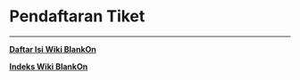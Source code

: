 # Pendaftaran Tiket


---
[**Daftar Isi Wiki BlankOn**](/DaftarIsi/README.md)
 
[**Indeks Wiki BlankOn**](/Indeks.md)

